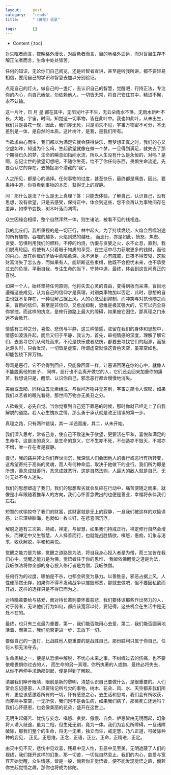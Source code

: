 ```yaml
---
layout:		post
category:	"reads"
title:		"《佛陀》语录"

tags:		[]
---
```

- Content
{:toc}


对失眠者而言，夜晚格外漫长，对疲惫者而言，目的地格外遥远，而对盲目生存不解正法者而言，生命中处处皆苦。



任何的知识，无论你们自己阅览，还是听智者宣讲，甚至是听我所讲，都不要轻易相信，要用自己的学识和智慧去加以分别验证。



点亮自己的灯火，做自己的一盏灯，去认识自己的智慧，觉醒吧，行持正法，专注你的内心，向自己皈依，勿依赖他人，一切皆无常，将自己安住其中，精进不懈，永不认输。



这一片叶，日 月 星 都在其中，无阳光叶子不生，无云朵雨水不落，无雨水新叶不长，大地，宇宙，时间，知觉这一切事物，皆在此叶中。我也如此叶，从未出生，我们只是昙花一现，因此，我们亦无死，只是消失不见，宇宙万物密不可分，本无差别是一体，是自然的本质。这片树叶，是我，是我们所有。



当欲求由心而生，我们都以为满足它就会获得快乐，而梦想正真之时，我们的心又空虚如昨，知道为什么吗，生起欲望就像在做一个梦，一旦得到满足，就失去了那个期待已久的梦，生命的瞬息如指间水流，所以人生没有什么是永恒的，对吗？是啊，忘记尘世的欲望幻想吧，不随你生死，给不了你任何东西，畏惧生命流逝，先要否认它的存在，去捕捉那个潜藏的“我”。



人之所见，都是心的选择。任何事物的过度，甚至快乐，最终都是痛苦，因此，要秉持中道，你将看到事物的本质，获得无上的寂静。



问：那什么是法？什么是无上真理？答：只能去体验，了解自己，认识自己，没有思想，没有欲望，只是去感受，保持正中，体会到这些，您不会再认为事物间存在差异，如季节变换，树木叶落而凋零。



众生因缘会相续，整个自然浑然一体，则生诸法，被看不见的线相连。



我的比丘们，我所重视的是一切正行，林中起火，为了持续燃烧，火焰会吞噬沿途的所有植物，吞噬的越多，火焰则燃的越旺， 而恶行，亦是如此，愤怒、焦虑、贪婪、恐惧利用我们的燃料，不停的灼烧，仇恨与贪婪之火，永不止息，直到，我们脱离轮回，假使有人只着眼于物质的享受，在生活中尽力获取更多的钱财，而他的内心，反在纠缠的矛盾中愈陷愈深，永不满足，心有戚戚，日夜不得安寝，这些财富消失了怎么办，而如果有人，能斩断这些束缚，他既不会担忧未来，也不承受过去的负担，平衡自我，专注生命的当下，守持中道，最终，体会到这世间真正的喜悦。



如果一个人，始终坚持任何原则，他将失去心灵的自由，变得刻板而呆滞，盲目地遵循这些成见，认为自己的信仰才是真理，对别类事物加以否定，此时，思想的自由也就不复存在，一种见解占据上风，人的心念受到抑制，而冲突与对抗也随之而来，盲目的信仰，甚至是非信仰，又愈加抑制，思维是极其强大的，它可以完全将你掌控，而这样的执念，是修行道路上最大的障碍，如果被它困住，那真理之门永远不会敞开。



情感有三种之分，喜悦、悲伤与平静，这三种情感，驻留在我们的身体和思想中，情感如波浪升起，而后又归于平静，我认为，首先，审视情感的深度，理解了解它们，去追寻它们从何处而来，不论是快乐或者悲伤，都要去寻找它们的起源，而抵达源头时，只会发现，一切皆是虚空，所谓虚空就像这青色天空，虽空空如也， 却能包绕下界万物。



辱骂是恶行，它不会得到回应，只能像回音一样，让恶语回荡在你的心中，就像人不能脱离他的影子， 同样，恶行也不会离开做它的人，它们还会回来加重你的痛苦，我想说只是，醒悟、认识你自己，邪念恶行都会慢慢地消失。



美丽或丑陋，同样由五元素组成，与世间万物并无差别，宇宙之简令人惊叹，如果我们以艺者的眼光看待，那世间万物亦无美丑之分。



人欲蜕变，必先自觉。当你觉察到自己犯下罪恶的时候，那时你就已经走上了自我解脱的道路。若人心生愧疚之情，那么勇于承认就是改正错误的第一步。



真理之路，只有两种错误，其一 半途而废，其二，从未开始。



我们深入思考，常省己身，使自己不致迷失于欲望，更要活在平和，喜悦和满足的生命中，这是法的真义，是生命的意义，它不生亦不死，不创造亦不毁灭，不减亦不增，唯一存在者是寂静。



谨记，我的路并非让你们弃世消沉，我深信人们会因他人的善行或恶行有所转变，这希望寄托于高尚的灵魂，而人有何种命运，取决于他做下的业行。我们所为即是所想，善念成就善行，恶念成就恶行，这是自然法则，人最大的敌人就是自己，无时无处不令人迷失。



我们的思想塑造了我们，我们的思想卑劣就会反应在行动中，痛苦便随之而来，就像是小车跟随着推车人的方向，我们心怀善念做出的也便是善业，幸福将永伴我们左右。



短暂的欢愉掠夺了我们的财富，这财富就是无上的寂静，一旦我们被这样的欢愉诱惑，让它深植脑海，也就如一枚长钉，在悲喜间沉浮。



解脱之道有三次第，持戒，禅定，与智慧，如果我们持戒正行，禅定修行自然会增长，而禅定中又生智慧，人人择善而行，也就能战胜情欲，嗔怒，愚痴，幻象与渴求，收获解脱，平和和喜悦。



觉醒之能力是为佛，觉醒之道路是为法，将自我身心投入者是为僧，而三宝皆在我们心中。觉醒之能力是为佛，觉悟者住于你的思惟， 我皈依佛醒觉之道是为法， 我皈依法将你全部的身心投入修行者是为僧，我皈依僧。



任何行为的过度，哪怕是不杀，也都会转变为暴力。以善胜恶，邪恶占据上风，人性便荡然无存，如果你不得不发动战争以摧毁邪恶，那就去做吧，但不要因私欲而开战，这样的选择只是不得已而为之。



对待晚辈要给与慈爱，而对待长辈则要怀着慈悲，我们要体谅那些作出努力的人，对于弱者，无论他们行为如何，都应该宽容以待，要记得，这些机会在生活中是无处不在的。



最终，也只有三点最为重要，第一，我们能否能用心去爱，第二，我们能否圆满地活着，而第三，我们能否更进一步，去放下一切。



要做自己的一盏灯，比战胜他人更重要的是战胜自己，那份胜利只属于你自己，任何人都无法夺去。



生命奥秘之一，便是从恐惧中解脱，不忧心未来之事，不纠缠过去的伤痛，也不要依赖畏惧你过去的人， 而生命的另一真理，你所执著的人或物，最终必将失去，从你不再伸手求助那刻起，便是得到了解脱。



清晨我们睁开眼睛，眼前是新的黎明，清楚认识自己要做什么，是很重要的。人们常会忘记感恩，人须要铭记所亏欠的事物，树木、花朵、风、水、天空都非我们所有，更应该感激着所有的一切，怀有感恩之心，去生活和思考，我们会有所收获，而非两手空空，一无所获，我们岂不是会生病，如果我们病了，那离死亡还远吗？我们心怀感恩，也会像美丽的花朵，盛开在这世上。



无明生起痛苦、忧伤与妄念、嗔怒、贪婪、傲慢、自负、妒忌皆由无明而起，幻象将人诱入歧途，虽为二相，但生死无别，竟为一体。我们为妄见所障碍，一旦诸障破除，那我们整个的生命，将无一无著，独立而生，戒定慧，乃八正道，可破除种种的妄见， 正见，正思维，正念，正语，正业，正命，正精进，正定。



由灭中见不灭，悲伤中见欢喜，残暴中见人性，丑恶中见至美，无明遮蔽了人们的视线，我们拨开这样的幻象，那一切苦，一切优自然息止，我们的内心，慈爱与宽容开始觉醒，众生情感，皆是一般，倘若你非觉悟者，便不能发现觉悟之趣，倘若你生起觉悟之趣，那你也将成为佛陀。


